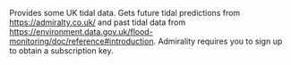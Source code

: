 Provides some UK tidal data. Gets future tidal predictions from https://admiralty.co.uk/ and past tidal data from https://environment.data.gov.uk/flood-monitoring/doc/reference#introduction. Admirality requires you to sign up to obtain a subscription key.